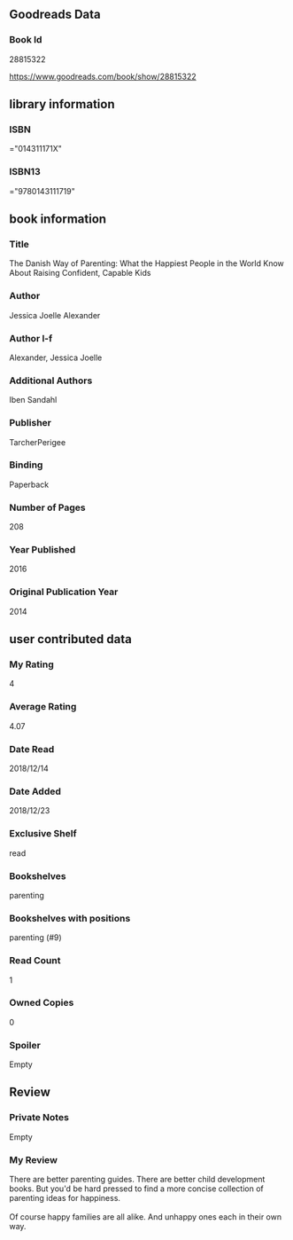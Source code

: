 <!-- This template shows how to bulk convert all columns of data into one markdown file -->
<!-- caveat: substitution key matches column headers from default export. You will get a KeyError if there's a mismatch -->

## Goodreads Data

### Book Id 

28815322

https://www.goodreads.com/book/show/28815322

## library information

### ISBN 
="014311171X"

### ISBN13 
="9780143111719"

## book information

### Title
The Danish Way of Parenting: What the Happiest People in the World Know About Raising Confident, Capable Kids

### Author 
Jessica Joelle Alexander

### Author l-f 
Alexander, Jessica Joelle

### Additional Authors
Iben Sandahl

### Publisher 
TarcherPerigee

### Binding
Paperback

### Number of Pages
208

### Year Published
2016

### Original Publication Year 
2014

## user contributed data

### My Rating
4

### Average Rating
4.07

### Date Read
2018/12/14

### Date Added
2018/12/23

### Exclusive Shelf
read

### Bookshelves
parenting

### Bookshelves with positions
parenting (#9)

### Read Count
1

### Owned Copies
0

### Spoiler 
Empty

## Review

### Private Notes
Empty

### My Review
There are better parenting guides. There are better child development books. But you'd be hard pressed to find a more concise collection of parenting ideas for happiness. <br/><br/>Of course happy families are all alike. And unhappy ones each in their own way. 